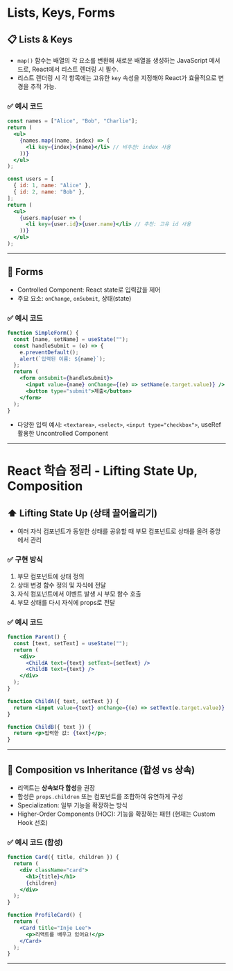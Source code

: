 # Lists, Keys, Forms

## 📋 Lists & Keys

- `map()` 함수는 배열의 각 요소를 변환해 새로운 배열을 생성하는 JavaScript 메서드로, React에서 리스트 렌더링 시 필수.
- 리스트 렌더링 시 각 항목에는 고유한 `key` 속성을 지정해야 React가 효율적으로 변경을 추적 가능.

### ✅ 예시 코드
```jsx
const names = ["Alice", "Bob", "Charlie"];
return (
  <ul>
    {names.map((name, index) => (
      <li key={index}>{name}</li> // 비추천: index 사용
    ))}
  </ul>
);
```

```jsx
const users = [
  { id: 1, name: "Alice" },
  { id: 2, name: "Bob" },
];
return (
  <ul>
    {users.map(user => (
      <li key={user.id}>{user.name}</li> // 추천: 고유 id 사용
    ))}
  </ul>
);
```

---

## 📝 Forms

- Controlled Component: React state로 입력값을 제어
- 주요 요소: `onChange`, `onSubmit`, 상태(state)

### ✅ 예시 코드
```jsx
function SimpleForm() {
  const [name, setName] = useState("");
  const handleSubmit = (e) => {
    e.preventDefault();
    alert(`입력된 이름: ${name}`);
  };
  return (
    <form onSubmit={handleSubmit}>
      <input value={name} onChange={(e) => setName(e.target.value)} />
      <button type="submit">제출</button>
    </form>
  );
}
```

- 다양한 입력 예시: `<textarea>`, `<select>`, `<input type="checkbox">`, useRef 활용한 Uncontrolled Component

---


# React 학습 정리 - Lifting State Up, Composition

## ⬆️ Lifting State Up (상태 끌어올리기)

- 여러 자식 컴포넌트가 동일한 상태를 공유할 때 부모 컴포넌트로 상태를 올려 중앙에서 관리

### ✅ 구현 방식
1. 부모 컴포넌트에 상태 정의
2. 상태 변경 함수 정의 및 자식에 전달
3. 자식 컴포넌트에서 이벤트 발생 시 부모 함수 호출
4. 부모 상태를 다시 자식에 props로 전달

### ✅ 예시 코드
```jsx
function Parent() {
  const [text, setText] = useState("");
  return (
    <div>
      <ChildA text={text} setText={setText} />
      <ChildB text={text} />
    </div>
  );
}

function ChildA({ text, setText }) {
  return <input value={text} onChange={(e) => setText(e.target.value)} />;
}

function ChildB({ text }) {
  return <p>입력한 값: {text}</p>;
}
```

---

## 🔗 Composition vs Inheritance (합성 vs 상속)

- 리액트는 **상속보다 합성**을 권장
- 합성은 `props.children` 또는 컴포넌트를 조합하여 유연하게 구성
- Specialization: 일부 기능을 확장하는 방식
- Higher-Order Components (HOC): 기능을 확장하는 패턴 (현재는 Custom Hook 선호)

### ✅ 예시 코드 (합성)
```jsx
function Card({ title, children }) {
  return (
    <div className="card">
      <h1>{title}</h1>
      {children}
    </div>
  );
}

function ProfileCard() {
  return (
    <Card title="Inje Lee">
      <p>리액트를 배우고 있어요!</p>
    </Card>
  );
}
```

---

